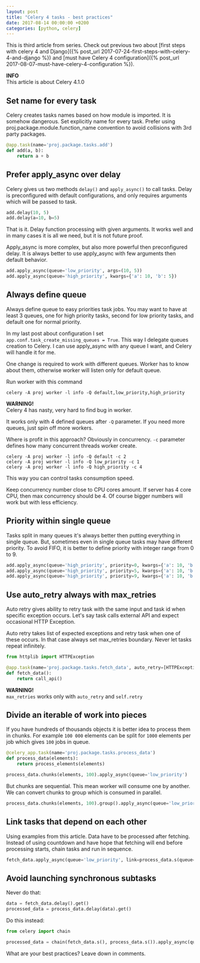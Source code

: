 ```yaml
---
layout: post
title: "Celery 4 tasks - best practices"
date: 2017-08-14 00:00:00 +0200
categories: [python, celery]
---
```


This is third article from series. Check out previous two about
[first steps with celery 4 and Django]({% post_url 2017-07-24-first-steps-with-celery-4-and-django %}) 
and [must have Celery 4 configuration]({% post_url 2017-08-07-must-have-celery-4-configuration %}).

<div class="alert alert-info">
    <i class="fa fa-info-circle"></i> <strong>INFO</strong><br> This article is about Celery 4.1.0
</div>

## Set name for every task

Celery creates tasks names based on how module is imported. It is somehow dangerous.
Set explicitly name for every task. Prefer using proj.package.module.function_name convention
to avoid collisions with 3rd party packages.

```python
@app.task(name='proj.package.tasks.add')
def add(a, b):
    return a + b
```

## Prefer apply_async over delay


Celery gives us two methods `delay()` and `apply_async()` to call tasks. Delay is preconfigured
with default configurations, and only requires arguments which will be passed to task.

```python
add.delay(10, 5)
add.delay(a=10, b=5)
``` 

That is it. Delay function processing with given arguments. It works well and in many cases
it is all we need, but it is not future proof.

Apply_async is more complex, but also more powerful then preconfigured delay.
It is always better to use apply_async with few arguments then default behavior.

```python
add.apply_async(queue='low_priority', args=(10, 5))
add.apply_async(queue='high_priority', kwargs={'a': 10, 'b': 5})
```

## Always define queue

Always define queue to easy priorities task jobs. You may want to have at least 3 queues,
one for high priority tasks, second for low priority tasks, and default one for normal priority.

In my last post about configuration I set `app.conf.task_create_missing_queues = True`. 
This way I delegate queues creation to Celery. I can use apply_async with any queue I want, 
and Celery will handle it for me.

One change is required to work with different queues. Worker has to know about them, otherwise
worker will listen only for default queue.

Run worker with this command

```shell
celery -A proj worker -l info -Q default,low_priority,high_priority
```

<div class="alert alert-warning" role="alert">
    <i class="fa fa-exclamation-triangle"></i> <strong>WARNING!</strong> <br>
    Celery 4 has nasty, very hard to find bug in worker.
    <p>
        It works only with 4 defined queues after <code class="highlighter-rouge">-Q</code> 
        parameter. If you need more queues,
        just spin off more workers.
    </p>
</div>

Where is profit in this approach? Obviously in concurrency. 
`-c` parameter defines how many concurrent threads worker create.

```shell
celery -A proj worker -l info -Q default -c 2
celery -A proj worker -l info -Q low_priority -c 1
celery -A proj worker -l info -Q high_priority -c 4
```

This way you can control tasks consumption speed. 

Keep concurrency number close to CPU cores amount. If server has 4 core CPU, then max concurrency
should be 4. Of course bigger numbers will work but with less efficiency.

## Priority within single queue

Tasks split in many queues it's always better then putting everything in single queue.
But, sometimes even in single queue tasks may have different priority.
To avoid FIFO, it is better to define priority with integer range from 0 to 9.

```python
add.apply_async(queue='high_priority', priority=0, kwargs={'a': 10, 'b': 5})
add.apply_async(queue='high_priority', priority=5, kwargs={'a': 10, 'b': 5})
add.apply_async(queue='high_priority', priority=9, kwargs={'a': 10, 'b': 5})
```

## Use auto_retry always with max_retries

Auto retry gives ability to retry task with the same input and task id when specific exception
occurs. Let's say task calls external API and expect occasional HTTP Exception.

Auto retry takes list of expected exceptions and retry task when one of these occurs.
In that case always set max_retries boundary. Never let tasks repeat infinitely.

```python
from httplib import HTTPException

@app.task(name='proj.package.tasks.fetch_data', auto_retry=[HTTPException], max_retries=3)
def fetch_data():
    return call_api()
```

<div class="alert alert-warning">
    <i class="fa fa-exclamation-triangle"></i> <strong>WARNING!</strong><br>
    <code class="highlighter-rouge">max_retries</code> 
    works only with <code class="highlighter-rouge">auto_retry</code> 
    and <code class="highlighter-rouge">self.retry</code>
</div>

## Divide an iterable of work into pieces 

If you have hundreds of thousands objects it is better idea to process them in chunks.
For example `100 000` elements can be split for `1000` elements per job which 
gives `100` jobs in queue.

```python
@celery_app.task(name='proj.package.tasks.process_data')
def process_data(elements):
    return process_elements(elements)

process_data.chunks(elements, 100).apply_async(queue='low_priority')
```

But chunks are sequential. This mean worker will consume one by another.
We can convert chunks to group which is consumed in parallel.

```python
process_data.chunks(elements, 100).group().apply_async(queue='low_priority')
```

## Link tasks that depend on each other

Using examples from this article. Data have to be processed after fetching.
Instead of using countdown and have hope that fetching will end before processing starts,
chain tasks and run in sequence.

```python
fetch_data.apply_async(queue='low_priority', link=process_data.s(queue='low_priority'))
```

## Avoid launching synchronous subtasks

Never do that:

```python
data = fetch_data.delay().get()
processed_data = process_data.delay(data).get()
```

Do this instead:

```python
from celery import chain

processed_data = chain(fetch_data.s(), process_data.s()).apply_async(queue='low_priority').get()
```

<p class="lead">What are your best practices? Leave down in comments.</p>
